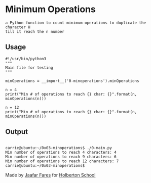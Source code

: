 #                           Minimum Operations

    a Python function to count minimum operations to duplicate the character H
    till it reach the n number


## Usage

```
#!/usr/bin/python3
"""
Main file for testing
"""

minOperations = __import__('0-minoperations').minOperations

n = 4
print("Min # of operations to reach {} char: {}".format(n, minOperations(n)))

n = 12
print("Min # of operations to reach {} char: {}".format(n, minOperations(n)))

```

## Output


```

carrie@ubuntu:~/0x03-minoperations$ ./0-main.py
Min number of operations to reach 4 characters: 4
Min number of operations to reach 9 characters: 6
Min number of operations to reach 12 characters: 7
carrie@ubuntu:~/0x03-minoperations$
```











Made by [Jaafar Fares](https://github.com/jaafarfares) for [Holberton School](https://www.holbertonschool.com/)
